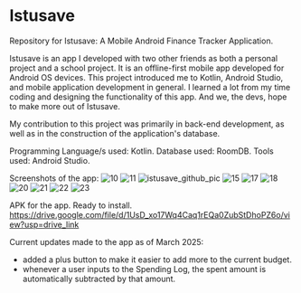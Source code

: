 # Istusave
Repository for Istusave: A Mobile Android Finance Tracker Application.

Istusave is an app I developed with two other friends as both a personal project and a school project. It is an offline-first mobile app developed for Android OS devices. This project
introduced me to Kotlin, Android Studio, and mobile application development in general. I learned a lot from my time coding and designing the functionality of this app. And we, the devs,
hope to make more out of Istusave.

My contribution to this project was primarily in back-end development, as well as in the construction of the application's database.

Programming Language/s used: Kotlin. 
Database used: RoomDB. 
Tools used: Android Studio. 

Screenshots of the app:
![10](https://github.com/user-attachments/assets/becd4546-0ad4-48e2-bef6-498136fde9c0)
![11](https://github.com/user-attachments/assets/98cc31e3-2ef0-4d4b-999e-7780f1b60d98)
![istusave_github_pic](https://github.com/user-attachments/assets/3bf50eaf-36e8-4435-be57-ed47c7a8b2a3)
![15](https://github.com/user-attachments/assets/789aa190-283e-4077-a9fd-545caa5be5e3)
![17](https://github.com/user-attachments/assets/7e44a6db-9e63-4b7a-99f0-fe815fac474a)
![18](https://github.com/user-attachments/assets/eb1c2845-3d5a-4c38-9bb6-7cb295538043)
![20](https://github.com/user-attachments/assets/a9fdcfb6-ad2e-43bf-8e68-b8c05c1f4807)
![21](https://github.com/user-attachments/assets/8860c42f-1667-4a7b-a49a-0a9dd88f6f5d)
![22](https://github.com/user-attachments/assets/8454db6c-8baa-4f05-a2a5-8cca16a0cdcc)
![23](https://github.com/user-attachments/assets/2bc65f6c-2379-4e1d-899b-3877ca2529b0)

APK for the app. Ready to install.
https://drive.google.com/file/d/1UsD_xo17Wq4Caq1rEQa0ZubStDhoPZ6o/view?usp=drive_link

Current updates made to the app as of March 2025:
  - added a plus button to make it easier to add more to the current budget.
  - whenever a user inputs to the Spending Log, the spent amount is automatically subtracted by that amount.

